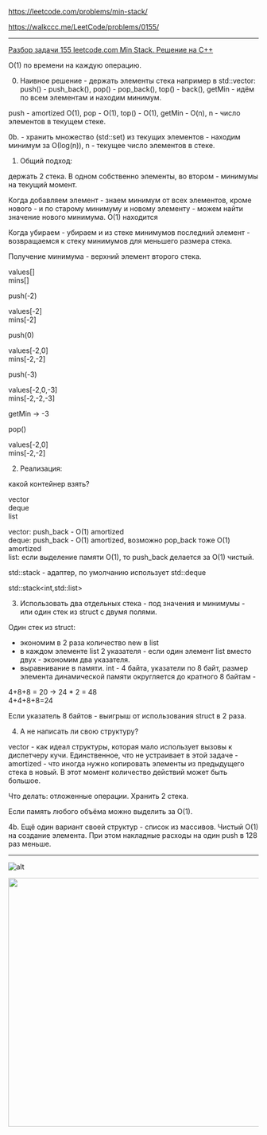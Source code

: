 https://leetcode.com/problems/min-stack/

https://walkccc.me/LeetCode/problems/0155/

________

[Разбор задачи 155 leetcode.com Min Stack. Решение на C++](https://www.youtube.com/watch?v=NNCWMFT1e24)

O(1) по времени на каждую операцию.

0. Наивное решение - держать элементы стека например в std::vector: push() - push_back(), рор() - рор_back(), tор() - back(), getMin - идём по всем элементам и находим минимум.

push - amortized O(1), рор - O(1), top() - O(1), getMin - O(n), n - число элементов в текущем стеке.

0b. - хранить множество (std::set) из текущих элементов - находим минимум за О(log(n)), n - текущее число элементов в стеке.

1. Общий подход: 

держать 2 стека. В одном собственно элементы, во втором - минимумы на текущий момент.

Когда добавляем элемент - знаем минимум от всех элементов, кроме нового - 
и по старому минимуму и новому элементу - можем найти значение нового 
минимума. O(1) находится

Когда убираем - убираем и из стеке минимумов последний элемент - возвращаемся к стеку минимумов для меньшего размера стека.

Получение минимума - верхний элемент второго стека.

values[]  
mins[]

push(-2)

values[-2]  
mins[-2]

push(0)

values[-2,0]  
mins[-2,-2]

push(-3)

values[-2,0,-3]  
mins[-2,-2,-3]

getMin -> -3

pop()

values[-2,0]  
mins[-2,-2]

2. Реализация: 

какой контейнер взять?

vector  
deque  
list

vector: push_back - O(1) amortized  
deque: push_back - O(1) amortized, возможно рор_back тоже O(1) amortized  
list: если выделение памяти O(1), то push_back делается за O(1) чистый.

std::stack - адаптер, по умолчанию использует std::deque 

std::stack<int,std::list<int>>

3. Использовать два отдельных стека - под значения и минимумы - или один стек из struct с двумя полями.

Один стек из struct:
- экономим в 2 раза количество new в list  
- в каждом элементе list 2 указателя - если один элемент list вместо двух  - экономим два указателя.  
- выравнивание в памяти. int - 4 байта, указатели по 8 байт, размер элемента динамической памяти округляется до кратного 8 байтам -

4+8+8 = 20 -> 24 * 2 = 48  
4+4+8+8=24

Если указатель 8 байтов - выигрыш от использования struct в 2 раза. 

4. А не написать ли свою структуру?

vector - как идеал структуры, которая мало использует вызовы к диспетчеру кучи. 
Единственное, что не устраивает в этой задаче - amortized - что иногда нужно копировать элементы из предыдущего стека в новый. 
В этот момент количество действий может быть большое.

Что делать: отложенные операции. Хранить 2 стека. 

Если память любого объёма можно выделить за O(1). 

4b. Ещё один вариант своей структур - список из массивов.
Чистый O(1) на создание элемента. 
При этом накладные расходы на один push в 128 раз меньше.

___________

![ alt](https://github.com/SkosMartren/useful-materials/blob/main/asymptotics_containers.png)

<img src="https://github.com/SkosMartren/useful-materials/blob/main/asymptotics_containers.png" width="800" height="500"/>
